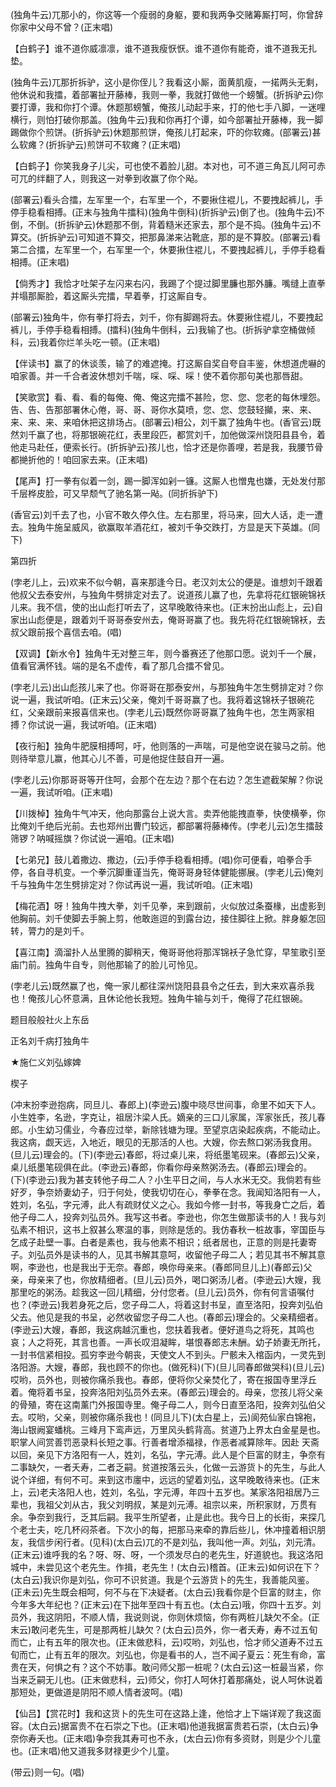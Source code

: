 <!-- { "loadSidebar": true } -->
(独角牛云)兀那小的，你这等一个瘦弱的身躯，要和我两争交赌筹厮打呵，你曾辞你家中父母不曾？(正末唱)

【白鹤子】谁不道你威凛凛，谁不道我瘦恹恹。谁不道你有能奇，谁不道我无扎垫。

(独角牛云)兀那折拆驴，这小是你侄儿？我看这小厮，面黄肌瘦，一掿两头无剩，他休说和我擂，着部署扯开藤棒，我则一拳，我就打做他一个螃蟹。(折拆驴云)你要打谭，我和你打个谭。休题那螃蟹，俺孩儿动起手来，打的他七手八脚，一迷哩横行，则怕打破你那盖。(独角牛云)我和你再打个谭，如今部署扯开藤棒，我一脚踢做你个煎饼。(折拆驴云)休题那煎饼，俺孩儿打起来，吓的你软瘫。(部署云)甚么软瘫？(折拆驴云)煎饼可不软瘫？(正末唱)

【白鹤子】你笑我身子儿尖，可也使不着脸儿甜。本对也，可不道三角瓦儿阿可赤可兀的绊翻了人，则我这一对拳到收赢了你个飐。

(部署云)看头合擂，左军里一个，右军里一个，不要揪住裩儿，不要拽起裤儿，手停手稳看相搏。(正末与独角牛擂科)(独角牛倒科)(折拆驴云)倒了也。(独角牛云)不倒，不倒。(折拆驴云)休题那不倒，背着糙米还家去，那个是不捣。(独角牛云)不算交。(折拆驴云)可知道不算交，把那鼻涕来沾靴底，那的是不算胶。(部署云)看第二合擂，左军里一个，右军里一个，休要揪住裩儿，不要拽起裤儿，手停手稳看相搏。(正末唱)

【倘秀才】我恰才吐架子左闪来右闪，我踢了个提过脚里臁也那外臁。嘴缝上直拳并塌那厮脸，着这厮头完擂，早着拳，打这厮自专。

(部署云)独角牛，你有拳打将去，刘千，你有脚踢将去。休要揪住裩儿，不要拽起裤儿，手停手稳看相搏。(擂科)(独角牛倒科，云)我输了也。(折拆驴拿空桶做倾科，云)我着你烂羊头吃一顿。(正末唱)

【伴读书】赢了的休谈羡，输了的难遮掩。打这厮自奖自夸自丰鉴，休想道虎嚇的咱家善。并一千合者波休想刘千喘，啋、啋、啋！使不着你那句美也那唇甜。

【笑歌赏】看、看、看的每俺、俺、俺这完擂不甚险，您、您、您老的每休埋怨。告、告、告那部署休心倦，哥、哥、哥你水莫喷，您、您、您鼓轻攧，来、来、来、来、来、来咱休把这排场占。(部署云)相公，刘千赢了独角牛也。(香官云)既然刘千赢了也，将那银碗花红，表里段匹，都赏刘千，加他做深州饶阳县县令，着他走马赴任，便索长行。(折拆驴云)孩儿也，恰才还是你善哩，若是我，我腰节骨都撧折他的！咱回家去来。(正末唱)

【尾声】打一拳有似着一剑，踢一脚浑如剁一镰。这厮人也憎鬼也嫌，无处发付那千层桦皮脸，可又早颓气了驰名第一飐。(同折拆驴下)

(香官云)刘千去了也，小官不敢久停久住。左右那里，将马来，回大人话，走一遭去。独角牛施呈威风，欲赢取羊酒花红，被刘千争交跌打，方显是天下英雄。(同下)

第四折

(孛老儿上，云)欢来不似今朝，喜来那逢今日。老汉刘太公的便是。谁想刘千跟着他叔父去泰安州，与独角牛劈排定对去了。说道孩儿赢了也，先拿将花红银碗锦袄儿来。我不信，使的出山彪打听去了，这早晚敢待来也。(正末扮出山彪上，云)自家出山彪便是，跟着刘千哥哥泰安州去，俺哥哥赢了也。我先将花红银碗锦袄，去叔父跟前报个喜信去咱。(唱)

【双调】【新水令】独角牛无对整三年，则今番赛还了他那口愿。说刘千一个展，值看官满怀钱。端的是名不虚传，看了那几合擂不曾见。

(孛老儿云)出山彪孩儿来了也。你哥哥在那泰安州，与那独角牛怎生劈排定对？你说一遍，我试听咱。(正末云)父亲，俺刘千哥哥赢了也。我将着这锦袄子银碗花红，父亲跟前来报喜信来也。(孛老儿云)既然你哥哥赢了独角牛也，怎生两家相搏？你试说一遍，我试听咱。(正末唱)

【夜行船】独角牛肥膜相搏呵，吁，他则落的一声喘，可是他空说在骏马之前。他则待举意儿赢，他其心儿不善，可是他捉住鼓自开一遍。

(孛老儿云)你那哥哥等开住呵，会那个在左边？那个在右边？怎生遮截架解？你说一遍，我试听咱。(正末唱)

【川拨棹】独角牛气冲天，他向那露台上说大言。卖弄他能拽直拳，快使横拳，你比俺刘千绝后光前。去也郑州出曹门较远，都部署将藤棒传。(孛老儿云)怎生擂鼓筛锣？呐喊摇旗？你试说一遍咱。(正末唱)

【七弟兄】鼓儿着撒边、撒边，(云)手停手稳看相搏。(唱)你可便看，咱拳合手停，各自寻机变。一个拳沉脚重谨当先，俺哥哥身轻体健能挪展。(孛老儿云)俺刘千与独角牛怎生劈排定对？你试再说一遍，我试听咱。(正末唱)

【梅花酒】呀！独角牛拽大拳，刘千见拳，来到跟前，火似放过条蚕椽，出虚影到他胸前。刘千使脚去手腕上剪，他敢迤逗的到露台边，接住脚往上掀。胖身躯怎回转，膂力的是刘千。

【喜江南】滴溜扑人丛里腾的脚稍天，俺哥哥他将那浑锦袄子急忙穿，早笙歌引至庙门前。独角牛自专，则他那输了的脸儿可怜见。

(孛老儿云)既然赢了也，俺一家儿都往深州饶阳县县令之任去，到大来欢喜杀我也！俺孩儿心怀意满，且休论他长我短。独角牛输与刘千，俺得了花红银碗。

题目般般社火上东岳

正名刘千病打独角牛
　

★施仁义刘弘嫁婢

楔子

(冲末扮李逊抱病，同旦儿、春郎上)(李逊云)腹中晓尽世间事，命里不如天下人。小生姓李，名逊，字克让，祖居汴梁人氏。嫡亲的三口儿家属，浑家张氏，孩儿春郎。小生幼习儒业，今春应过举，新除钱塘为理。至望京店染起疾病，不能动止。我这病，觑天远，入地近，眼见的无那活的人也。大嫂，你去熬口粥汤我食用。(旦儿云)理会的。(下)(李逊云)春郎，将过桌儿来，将纸墨笔砚来。(春郎云)父亲，桌儿纸墨笔砚俱在此。(李逊云)春郎，你看你母亲熬粥汤去。(春郎云)理会的。(下)(李逊云)我为甚支转他子母二人？小生平日之间，与人水米无交。我倘若有些好歹，争奈娇妻幼子，归于何处，使我切切在心，拳拳在念。我闻知洛阳有一人，姓刘，名弘，字元溥，此人有疏财仗义之心。我如今修一封书，等我身亡之后，着他子母二人，投奔刘弘员外。我写这书者。李逊也，你怎生做那读书的人！我与刘弘素不相识，这书上叙甚么寒温的事，则除是恁的。我仿春秋一桩故事，宰国臣与乞成子赴壁一事。白者是素也，我与他素不相识；纸者居也，正意的则是托妻寄子。刘弘员外是读书的人，见其书解其意呵，收留他子母二人；若见其书不解其意啊，李逊也，也是我出于无奈。春郎，唤你母亲来。(春郎同旦儿上)(春郎云)父亲，母亲来了也，你放精细者。(旦儿云)员外，喝口粥汤儿者。(李逊云)大嫂，我那里吃的粥汤。趁我这一回儿精细，分付您者。(旦儿云)员外，你有何言语嘱付也？(李逊云)我若身死之后，您子母二人，将着这封书呈，直至洛阳，投奔刘弘伯父去。他见是我的书呈，必然收留您子母二人也。(春郎云)理会的。父亲精细者。(李逊云)大嫂，春郎，我这病越沉重也，您扶着我者。便好道鸟之将死，其鸣也哀；人之将死，其言也善。一声长叹泪凝眸，堪恨春郎志未酬。幼子娇妻无所托，一封书信紧相投。孤穷李逊今朝丧，天使文人不到头。尸骸未入棺函内，一灵先到洛阳游。大嫂，春郎，我也顾不的你也。(做死科)(下)(旦儿同春郎做哭科)(旦儿云)哎哟，员外也，则被你痛杀我也。春郎，便将你父亲焚化了，寄在报国寺里浮丘着。俺将着书呈，投奔洛阳刘弘员外去来。(春郎云)理会的。母亲，您孩儿将父亲的骨殖，寄在这南薰门外报国寺里。俺子母二人，则今日直至洛阳，投奔刘弘伯父去。哎哟，父亲，则被你痛杀我也！(同旦儿下)(太白星上，云)阆苑仙家白锦袍，海山银阙宴蟠桃。三峰月下鸾声远，万里风头鹤背高。贫道乃上界太白金星是也。职掌人间赏善罚恶录料长短之事。行善者增添福禄，作恶者减算除年。因赴
天斋以回，亲见下方洛阳有一人，姓刘，名弘，字元溥。此人是个巨富的财主，争奈有二事缺欠，一者夭寿，二者乏嗣。贫道按落云头，化做一云游货卜的先生，与此人说个详细，有何不可。来到这市廛中，远远的望着刘弘，这早晚敢待来也。(正末上，云)老夫洛阳人也，姓刘，名弘，字元溥，年四十五岁也。某家洛阳祖居乃三辈也，我祖父刘从古，我父刘明叔，某是刘元溥。祖宗以来，所积家财，万贯有余。争奈到我行，乏其后嗣。我平生所望者，止是此也。我今日上的长街，来探几个老士夫，吃几杯闷茶者。下次小的每，把那马来牵的靠后些儿，休冲撞着相识朋友，我信步闲行者。(见科)(太白云)兀的不是刘弘，我叫他一声。刘弘，刘元清。(正末云)谁呼我的名？呀、呀、呀，一个须发尽白的老先生，好道貌也。我这洛阳城中，未尝见这个老先生。作揖，老先生！(太白云)稽首。(正末云)如何识在下？(太白云)我识你是刘弘，你可不识贫道。我是个云游货卜的先生，我善能风鉴。(正未云)先生既会相呵，何不与在下决疑者。(太白云)我看你是个巨富的财主，你今年多大年纪也？(正末云)在下拙年至四十有五也。(太白云)哦，你四十五岁。刘员外，我这阴阳，不顺人情，我说则说，你则休烦恼，你有两桩儿缺欠不全。(正末云)敢问老先生，可是那两桩儿缺欠？(太白云)员外，你一者夭寿，寿不过五旬而亡，止有五年的限次也。(正末做悲科，云)哎哟，刘弘也，恰才师父道寿不过五旬而亡，止有五年的限次。刘弘也，你是看书的人，岂不闻子夏云：死生有命，富贵在天，何惧之有？这个不妨事。敢问师父那一桩呢？(太白云)这一桩最当紧，你当来乏嗣无儿也。(正末做悲科，云)师父，你打人呵休打着那痛处，说人呵休说着那短处，更做道是阴阳不顺人情者波呵。(唱)

【仙吕】【赏花时】我和这货卜的先生可在这路上逢，他恰才上下端详观了我这面容。(太白云)据富贵不在石崇之下也。(正末唱)他道我据富贵若石崇，(太白云)争奈你寿夭也。(正末唱)争奈我其寿可也不永，(太白云)你有多资财，则是少个儿童也。(正末唱)他又道我多财禄更少个儿童。

(带云)则一句。(唱)

